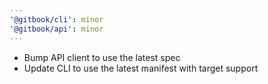 ```yaml
---
'@gitbook/cli': minor
'@gitbook/api': minor
---
```


-   Bump API client to use the latest spec
-   Update CLI to use the latest manifest with target support
